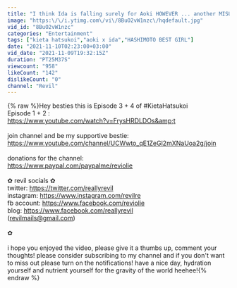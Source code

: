 ```yaml
---
title: "I think Ida is falling surely for Aoki HOWEVER ... another MISUNDERSTANDING (Kieta Hatsukoi)"
image: "https:\/\/i.ytimg.com\/vi\/8BuO2vW1nzc\/hqdefault.jpg"
vid_id: "8BuO2vW1nzc"
categories: "Entertainment"
tags: ["kieta hatsukoi","aoki x ida","HASHIMOTO BEST GIRL"]
date: "2021-11-10T02:23:00+03:00"
vid_date: "2021-11-09T19:32:15Z"
duration: "PT25M37S"
viewcount: "958"
likeCount: "142"
dislikeCount: "0"
channel: "Revil"
---
```

{% raw %}Hey besties this is Episode 3 + 4 of #KietaHatsukoi<br />Episode 1 + 2 : <br /><a rel="nofollow" target="blank" href="https://www.youtube.com/watch?v=FrysHRDLDOs&amp;t">https://www.youtube.com/watch?v=FrysHRDLDOs&amp;t</a><br /><br />join channel and be my supportive bestie:<br /><a rel="nofollow" target="blank" href="https://www.youtube.com/channel/UCWwto_qE1ZeGl2mXNaUoa2g/join">https://www.youtube.com/channel/UCWwto_qE1ZeGl2mXNaUoa2g/join</a><br /><br />donations for the channel:<br /><a rel="nofollow" target="blank" href="https://www.paypal.com/paypalme/reviolie">https://www.paypal.com/paypalme/reviolie</a><br /><br />✿ revil socials ✿<br />twitter: <a rel="nofollow" target="blank" href="https://twitter.com/reallyrevil">https://twitter.com/reallyrevil</a><br />instagram: <a rel="nofollow" target="blank" href="https://www.instagram.com/revilre">https://www.instagram.com/revilre</a><br />fb account: <a rel="nofollow" target="blank" href="https://www.facebook.com/reviolie">https://www.facebook.com/reviolie</a><br />blog: <a rel="nofollow" target="blank" href="https://www.facebook.com/reallyrevil">https://www.facebook.com/reallyrevil</a><br />(revilmails@gmail.com)<br /><br />✿<br /><br />i hope you enjoyed the video, please give it a thumbs up, comment your thoughts! please consider subscribing to my channel and if you don't want to miss out please turn on the notifications! have a nice day, hydration yourself and nutrient yourself for the gravity of the world heehee!{% endraw %}
